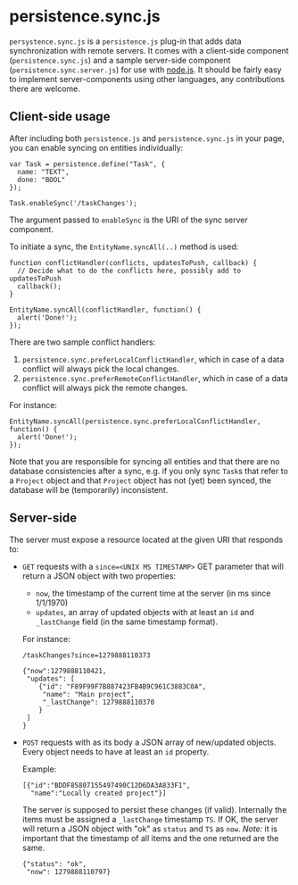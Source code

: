 persistence.sync.js
===================

`persystence.sync.js` is a `persistence.js` plug-in that adds data
synchronization with remote servers. It comes with a client-side
component (`persistence.sync.js`) and a sample server-side component
(`persistence.sync.server.js`) for use with
[node.js](http://nodejs.org). It should be fairly easy to implement
server-components using other languages, any contributions there
are welcome.

Client-side usage
-----------------

After including both `persistence.js` and `persistence.sync.js` in
your page, you can enable syncing on entities individually:

    var Task = persistence.define("Task", {
      name: "TEXT",
      done: "BOOL"
    });

    Task.enableSync('/taskChanges');

The argument passed to `enableSync` is the URI of the sync server
component.

To initiate a sync, the `EntityName.syncAll(..)` method is used:

    function conflictHandler(conflicts, updatesToPush, callback) {
      // Decide what to do the conflicts here, possibly add to updatesToPush
      callback();
    }

    EntityName.syncAll(conflictHandler, function() {
      alert('Done!');
    });

There are two sample conflict handlers:

1. `persistence.sync.preferLocalConflictHandler`, which in case of a
   data conflict will always pick the local changes.
2. `persistence.sync.preferRemoteConflictHandler`, which in case of a
   data conflict will always pick the remote changes.

For instance:

    EntityName.syncAll(persistence.sync.preferLocalConflictHandler, function() {
      alert('Done!');
    });

Note that you are responsible for syncing all entities and that there
are no database consistencies after a sync, e.g. if you only sync `Task`s that
refer to a `Project` object and that `Project` object has not (yet) been synced,
the database will be (temporarily) inconsistent.

Server-side
-----------

The server must expose a resource located at the given URI that responds to:

* `GET` requests with a `since=<UNIX MS TIMESTAMP>` GET parameter that
  will return a JSON object with two properties:
  * `now`, the timestamp of the current time at the server (in ms since 1/1/1970)
  * `updates`, an array of updated objects with at least an `id` and
    `_lastChange` field (in the same timestamp format).

  For instance:
      
      /taskChanges?since=1279888110373

      {"now":1279888110421,
       "updates": [
          {"id": "F89F99F7B887423FB4B9C961C3883C0A",
           "name": "Main project",
           "_lastChange": 1279888110370
          }
       ]
      }

* `POST` requests with as its body a JSON array of new/updated
  objects. Every object needs to have at least an `id` property.

  Example:

      [{"id":"BDDF85807155497490C12D6DA3A833F1",
        "name":"Locally created project"}]

  The server is supposed to persist these changes (if valid).
  Internally the items must be assigned a `_lastChange` timestamp
  `TS`. If OK, the server will return a JSON object with "ok" as
  `status` and `TS` as `now`. _Note:_ it is important that the
  timestamp of all items and the one returned are the same.

      {"status": "ok", 
       "now": 1279888110797}
